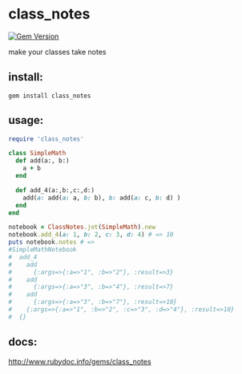 # class_notes
[![Gem Version](https://d25lcipzij17d.cloudfront.net/badge.svg?id=rb&type=6&v=1.0.1&x2=0)](https://rubygems.org/gems/class_notes)

make your classes take notes

## install:
    gem install class_notes

## usage:

```ruby
require 'class_notes'

class SimpleMath
  def add(a:, b:)
    a + b
  end

  def add_4(a:,b:,c:,d:)
    add(a: add(a: a, b: b), b: add(a: c, b: d) )
  end
end

notebook = ClassNotes.jot(SimpleMath).new
notebook.add_4(a: 1, b: 2, c: 3, d: 4) # => 10
puts notebook.notes # =>
#SimpleMathNotebook
#  add_4
#    add
#      {:args=>{:a=>"1", :b=>"2"}, :result=>3}
#    add
#      {:args=>{:a=>"3", :b=>"4"}, :result=>7}
#    add
#      {:args=>{:a=>"3", :b=>"7"}, :result=>10}
#    {:args=>{:a=>"1", :b=>"2", :c=>"3", :d=>"4"}, :result=>10}
#  {}
```
## docs:
http://www.rubydoc.info/gems/class_notes
